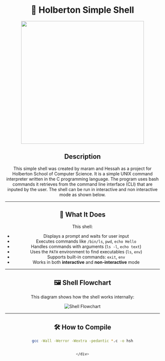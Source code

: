 <div align="center">

# 🐚 Holberton Simple Shell


  <img src="https://media3.giphy.com/media/v1.Y2lkPTc5MGI3NjExcG5zNDhlc2RpYmpsZ3hoeWU2bXBtdTE2MHFtN2JlZXQ1cTVsYWxvZyZlcD12MV9pbnRlcm5hbF9naWZfYnlfaWQmY3Q9Zw/QDjpIL6oNCVZ4qzGs7/giphy.gif" width="400">


## Description

This simple shell was created by maram and Hessah as a project for Holberton School of Computer Science. It is a simple UNIX command interpreter written in the C programming language. The program uses bash commands it retrieves from the command line interface (CLI) that are inputed by the user. The shell can be run in interactive and non interactive mode as shown below.


---


## 🧠 What It Does

This shell:
- Displays a prompt and waits for user input
- Executes commands like `/bin/ls`, `pwd`, `echo Hello`
- Handles commands with arguments (`ls -l`, `echo text`)
- Uses the `PATH` environment to find executables (`ls`, `env`)
- Supports built-in commands: `exit`, `env`
- Works in both **interactive** and **non-interactive** mode

---

## 🖼️ Shell Flowchart

This diagram shows how the shell works internally:

![Shell Flowchart](https://raw.githubusercontent.com/YOUR_USERNAME/YOUR_REPO/main/image.png)

---

## 🛠️ How to Compile

```bash
gcc -Wall -Werror -Wextra -pedantic *.c -o hsh


</div>
